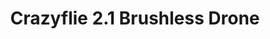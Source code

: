 ---
layout: page
title: Crazyflie 2.1 Brushless Drone
description: Code tutorials for the Bitcraze Crazyflie 2.1 Brushless drone.
img: assets/img/Crazyflie2.1-brushless-2048.jpg
redirect: https://github.com/duncancalvert/crazyflie2_1_brushless
importance: 3
category: Robotics
---